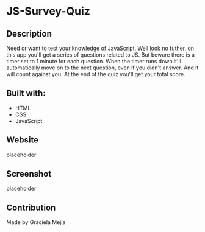 # JS-Survey-Quiz

## Description

Need or want to test your knowledge of JavaScript. Well look no futher, on this app you'll get a series of questions related to JS. But beware there is a timer set to 1 minute for each question. When the timer runs down it'll automatically move on to the next question, even if you didn't answer. And it will count against you. At the end of the quiz you'll get your total score.

## Built with:

- HTML
- CSS
- JavaScript

## Website

placeholder

## Screenshot

placeholder

## Contribution

Made by Graciela Mejia
